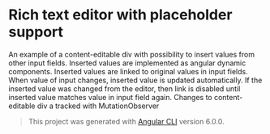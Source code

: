 # Rich text editor with placeholder support 

An example of a content-editable div with possibility to insert values from other input fields.
Inserted values are implemented as angular dynamic components.
Inserted values are linked to original values in input fields. When value of input changes, inserted value is updated automatically.
If the inserted value was changed from the editor, then link is disabled until inserted value matches value in input field again.
Changes to content-editable div a tracked with MutationObserver

>This project was generated with [Angular CLI](https://github.com/angular/angular-cli) version 6.0.0.
